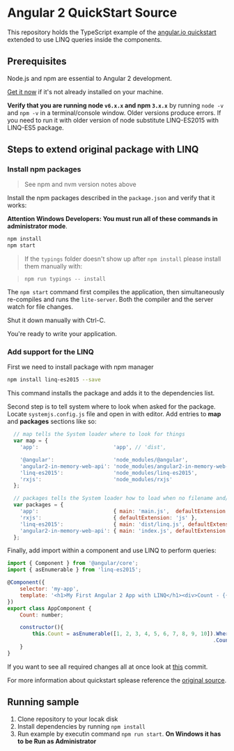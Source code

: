 # Angular 2 QuickStart Source

This repository holds the TypeScript example of the [angular.io quickstart](https://angular.io/docs/ts/latest/quickstart.html)
extended to use LINQ queries inside the components.

## Prerequisites

Node.js and npm are essential to Angular 2 development. 
    
<a href="https://docs.npmjs.com/getting-started/installing-node" target="_blank" title="Installing Node.js and updating npm">
Get it now</a> if it's not already installed on your machine.
 
**Verify that you are running node `v6.x.x` and npm `3.x.x`**
by running `node -v` and `npm -v` in a terminal/console window.
Older versions produce errors. If you need to run it with older version of node substitute LINQ-ES2015 with LINQ-ES5 package.

## Steps to extend original package with LINQ


### Install npm packages

> See npm and nvm version notes above

Install the npm packages described in the `package.json` and verify that it works:

**Attention Windows Developers:  You must run all of these commands in administrator mode**.

```bash
npm install
npm start
```

> If the `typings` folder doesn't show up after `npm install` please install them manually with:

> `npm run typings -- install`

The `npm start` command first compiles the application, 
then simultaneously re-compiles and runs the `lite-server`.
Both the compiler and the server watch for file changes.

Shut it down manually with Ctrl-C.

You're ready to write your application.

### Add support for the LINQ

First we need to install package with npm manager
```bash
npm install linq-es2015 --save
```
This command installs the package and adds it to the dependencies list.

Second step is to tell system where to look when asked for the package. Locate ```systemjs.config.js``` file and open in with editor. Add entries to **map** and **packages** sections like so:
```javascript
  // map tells the System loader where to look for things
  var map = {
    'app':                        'app', // 'dist',

    '@angular':                   'node_modules/@angular',
    'angular2-in-memory-web-api': 'node_modules/angular2-in-memory-web-api',
    'linq-es2015':                'node_modules/linq-es2015',
    'rxjs':                       'node_modules/rxjs'
  };

  // packages tells the System loader how to load when no filename and/or no extension
  var packages = {
    'app':                        { main: 'main.js',  defaultExtension: 'js' },
    'rxjs':                       { defaultExtension: 'js' },
    'linq-es2015':                { main: 'dist/linq.js', defaultExtension: 'js' },
    'angular2-in-memory-web-api': { main: 'index.js', defaultExtension: 'js' },
  };
  ```

Finally, add import within a component and use LINQ to perform queries:
```javascript
import { Component } from '@angular/core';
import { asEnumerable } from 'linq-es2015';

@Component({
    selector: 'my-app',
    template: '<h1>My First Angular 2 App with LINQ</h1><div>Count - {{Count}}</div>'
})
export class AppComponent { 
    Count: number;

    constructor(){
        this.Count = asEnumerable([1, 2, 3, 4, 5, 6, 7, 8, 9, 10]).Where(a => a % 2 == 1)
			                                                      .Count();        
    }
}
```

If you want to see all required changes all at once look at [this](https://github.com/ENikS/LINQ/commit/abbf0411665fdfd828748636196bff86b304b7ad) commit.

For more information about quickstart splease reference the [original source](https://angular.io/docs/ts/latest/quickstart.html).

## Running sample

1. Clone repository to your locak disk
2. Install dependencies by running ```npm install```
3. Run example by executin command ```npm run start```. **On Windows it has to be Run as Administrator**
